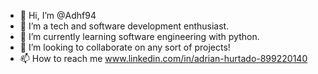 - 👋 Hi, I’m @Adhf94
- 👀 I’m a tech and software development enthusiast.
- 🌱 I’m currently learning software engineering with python.
- 💞️ I’m looking to collaborate on any sort of projects!
- 📫 How to reach me www.linkedin.com/in/adrian-hurtado-899220140

<!---
Adhf94/Adhf94 is a ✨ special ✨ repository because its `README.md` (this file) appears on your GitHub profile.
You can click the Preview link to take a look at your changes.
--->
